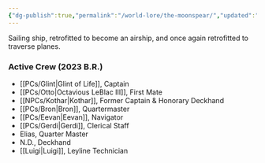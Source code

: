```yaml
---
{"dg-publish":true,"permalink":"/world-lore/the-moonspear/","updated":"2024-12-23T19:14:45.730-06:00"}
---
```


Sailing ship, retrofitted to become an airship, and once again retrofitted to traverse planes. 

### Active Crew (2023 B.R.)
- [[PCs/Glint\|Glint of Life]], Captain
- [[PCs/Otto\|Octavious LeBlac III]], First Mate
- [[NPCs/Kothar\|Kothar]], Former Captain & Honorary Deckhand
- [[PCs/Bron\|Bron]], Quartermaster
- [[PCs/Eevan\|Eevan]], Navigator
- [[PCs/Gerdi\|Gerdi]], Clerical Staff
- Elias, Quarter Master
- N.D., Deckhand
- [[Luigi\|Luigi]], Leyline Technician
